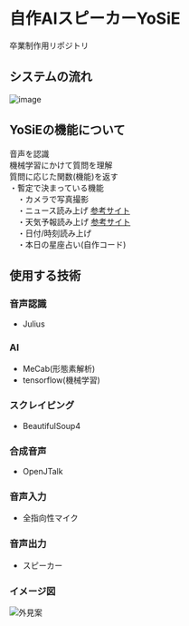# 自作AIスピーカーYoSiE
卒業制作用リポジトリ
## システムの流れ

![image](https://user-images.githubusercontent.com/84367202/138005932-7bfbf8a7-f4c6-4913-8cd4-85a2595cedf1.png)


## YoSiEの機能について
音声を認識<br>
機械学習にかけて質問を理解<br>
質問に応じた関数(機能)を返す<br>
・暫定で決まっている機能<br>
　・カメラで写真撮影<br>
　・ニュース読み上げ [参考サイト](https://rurukblog.com/post/python-webscraping-ynews/)<br>
　・天気予報読み上げ [参考サイト](https://www.webzoit.net/hp/it/internet/homepage/env/iot/raspberry_pi/smart_speaker/weather/)<br>
　・日付/時刻読み上げ<br>
　・本日の星座占い(自作コード)
 
## 使用する技術
### 音声認識
+ Julius
### AI
+ MeCab(形態素解析)
+ tensorflow(機械学習)
### スクレイピング
+ BeautifulSoup4
### 合成音声
+ OpenJTalk
### 音声入力
+ 全指向性マイク
### 音声出力
+ スピーカー

### イメージ図

![外見案](https://user-images.githubusercontent.com/84367300/137059780-6375c5bd-a04a-4c02-830e-173781ab133f.png)

